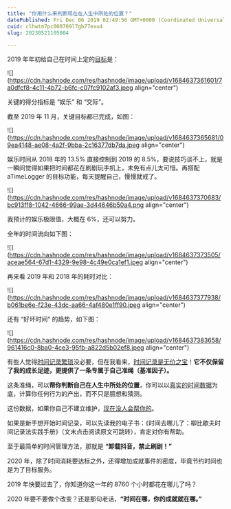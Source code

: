 ```yaml
---
title: "你用什么来判断现在在人生中所处的位置？"
datePublished: Fri Dec 06 2019 02:49:56 GMT+0000 (Coordinated Universal Time)
cuid: clhwtm7pc000709l7gb77exu4
slug: 20230521105004

---
```


2019 年年初给自己在时间上定的[目标](http://mp.weixin.qq.com/s?__biz=MzI3MzU5MDA1OQ==&mid=2247484761&idx=1&sn=1a82efaf1c323e75b13b1e5745fc28c1&chksm=eb21b71ddc563e0b38b315878995cd6f26b5265c50e66be2961b7c17382e8b284dc5add5604c&scene=21#wechat_redirect)是：

![](https://cdn.hashnode.com/res/hashnode/image/upload/v1684637361601/7a0dfcf8-4c11-4b72-b6fc-c07fc9102af3.jpeg align="center")

关键的得分指标是 “娱乐” 和 “交际”。

截至 2019 年 11 月，关键目标都已完成，如图：

![](https://cdn.hashnode.com/res/hashnode/image/upload/v1684637365681/09ea4148-ae08-4a2f-9bba-2c16377db7da.jpeg align="center")

娱乐时间从 2018 年的 13.5% 直接控制到 2019 的 8.5%，要说技巧谈不上，就是一瞬间觉得如果把时间都花在刷剧玩手机上，未免有点儿太可惜。再搭配 aTimeLogger 的目标功能，每天提醒自己，慢慢就戒了。

![](https://cdn.hashnode.com/res/hashnode/image/upload/v1684637370683/bc913ff8-1042-4666-99ae-3d44646b50a4.png align="center")

我预计的娱乐极限值，大概在 6%，还可以努力。

全年的时间流向如下图：  

![](https://cdn.hashnode.com/res/hashnode/image/upload/v1684637373505/aceae564-67d1-4329-9e98-4c49e0ca1ef1.jpeg align="center")

再来看 2019 年和 2018 年的耗时对比：

![](https://cdn.hashnode.com/res/hashnode/image/upload/v1684637377938/b061be6e-f23e-43dc-aa66-4af480e1ff90.jpeg align="center")

还有 “好坏时间” 的趋势，如下图：

![](https://cdn.hashnode.com/res/hashnode/image/upload/v1684637383658/961416c0-8ba0-4ce3-95fb-a822d5b02ef8.jpeg align="center")

有些人觉得[时间记录繁琐](http://mp.weixin.qq.com/s?__biz=MzI3MzU5MDA1OQ==&mid=2247485152&idx=1&sn=63acbd015770119d0de5d4da01d2b615&chksm=eb21b4a4dc563db21e0d22e0d6cc3d4c4f8c82e5e7e50632bfdc2acb0bb3d62dd3fb5aab87e4&scene=21#wechat_redirect)没必要，但在我看来，[时间记录是无价之宝](http://mp.weixin.qq.com/s?__biz=MzI3MzU5MDA1OQ==&mid=2247485339&idx=1&sn=fde70ccaeaaa3ccbaf308c1e50f763ef&chksm=eb21b5dfdc563cc9e856cf8e4442c4f53853f5482b3d117a41e7b2d8d9582568830e40cb1cfd&scene=21#wechat_redirect)！**它不仅保留了我的成长足迹，更提供了一条专属于自己准绳（基准因子）。**

这条准绳，可以**帮你判断自己在人生中所处的位置**，你可以以[真实的时间数据](http://mp.weixin.qq.com/s?__biz=MzI3MzU5MDA1OQ==&mid=2247484873&idx=1&sn=b45dd7055fced2c82fbd73482814f94f&chksm=eb21b78ddc563e9b9566f248e8ddc8b665ff5eee22aac28a41a9d6b32f4e78a8a9a2d982ac78&scene=21#wechat_redirect)为底，计算你任何行为的产出，而不只是臆想和猜测。

这份数据，如果你自己不建立维护，[现在没人会帮你的](http://mp.weixin.qq.com/s?__biz=MzI3MzU5MDA1OQ==&mid=2247485062&idx=1&sn=f4ab69ecee0a824acd8bb11e12935c95&chksm=eb21b4c2dc563dd4ca1884639ff5f761d0931d51a11a8eb4eb859a94210c2ce1c754d09a806b&scene=21#wechat_redirect)。

如果是新手想开始时间记录，可以先读我的电子书：《时间去哪儿了：柳比歇夫时间记录法实践手册》（文末点击阅读原文可跳转），肯定对你有帮助。

至于最简单的时间管理方法，那就是 **“卸载抖音，禁止刷剧！”**

2020 年，除了时间消耗要达标之外，还得增加成就事件的密度，毕竟节约时间也是为了目标服务。

2019 年快要过去了，你知道你这一年的 8760 个小时都花在哪儿了吗？

2020 年要不要做个改变？还是那句老话，**“时间在哪，你的成就就在哪。”**